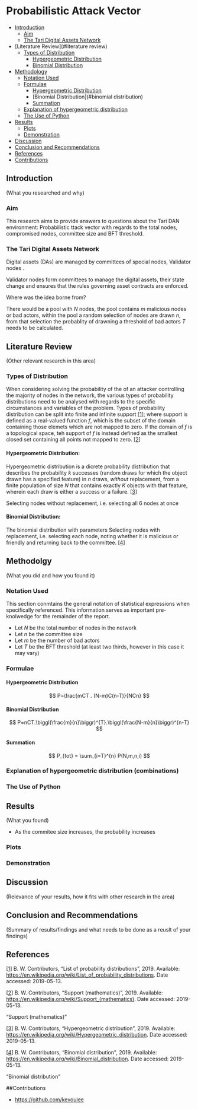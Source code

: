 # Probabilistic Attack Vector

- [Introduction](#introduction)
	- [Aim](#aim)
	- [The Tari Digital Assets Network](#the-tari-digital-assets-network)  
- [Literature Review](#literature review)
	- [Types of Distribution](#types-of-distribution)
		- [Hypergeometric Distribution](#hypergeometric-distribution)
		- [Binomial Distribution](#binomial-distribution)
- [Methodology](#methodology)
	- [Notation Used](#notation-used)
	- [Formulae](#formulae)
		- [Hypergeometric Distribution](#hypergeometric-distribution)
		- [Binomial Distribution](#binomial distribution)
		- [Summation](#summation)
	- [Explanation of hypergeometric distribution ](#combinations)
	- [The Use of Python](#the-use-of-python)
- [Results](#results)
	- [Plots](#plots) 
	- [Demonstration](#demonstration)
- [Discussion](#discussion) 
- [Conclusion and Recommendations](#conclusions-and-recommendations)
- [References](#references)
- [Contributions](#contributors) 

## Introduction
(What you researched and why)

### Aim 
This research aims to provide answers to questions about the Tari DAN environment: Probabilistic ttack vector with regards to the total nodes, compromised nodes, committee size and BFT threshold.

### The Tari Digital Assets Network 
Digital assets (DAs) are managed by committees of special nodes, Validator nodes . 

Validator nodes form committees to manage the digital assets, their state change and ensures that the rules governing asset contracts are enforced. 

Where was the idea borne from? 

There would be a pool with *N* nodes, the pool contains *m* malicious nodes or bad actors,  within the pool a random selection of nodes are drawn *n*, from that selection the probablity of drawning a threshold of bad actors *T* needs to be calculated.  

## Literature Review 
(Other relevant research in this area)

### Types of Distribution 

When considering solving the probability of the of an attacker controlling the majority of nodes in the network, the various types of probability distributions need to be analysed with regards to the specific circumstances and variables of the problem. Types of probability distribution can be split into finite and infinite support [[1]]; where support is defined as a real-valued function *f*, which is the subset of the domain containing those elemets which are not mapped to zero. If the domain of *f* is a topological space, teh support of *f* is instead defined as the smallest closed set containing all points not mapped to zero. [[2]] 

#### Hypergeometric Distribution:

Hypergeometric distribution is a dicrete probability distribution that describes the probability *k* successes (random draws for which the object drawn has a specified feature) in *n* draws, *without* replacement, from a finite population of  size *N* that contains exactly *K* objects with that feature, wherein each draw is either a success or a failure. [[3]]

Selecting nodes without replacement, i.e. selecting all 6 nodes at once

#### Binomial Distribution:

The binomial distribution with parameters Selecting nodes with replacement, i.e. selecting each node, noting whether it is malicious or friendly and returning back to the committee. [[4]]

## Methodolgy 
(What you did and how you found it)

### Notation Used  

This section conmtains the general notation of statistical expressions when specifically referenced. This information serves as important pre-knolwedge for the remainder of the report. 

- Let $N$ be the total number of nodes in the network 
- Let $n$ be the committee size
- Let $m$ be the number of bad actors 
- Let $T$ be the BFT threshold (at least two thirds, however in this case it may vary) 

### Formulae

#### Hypergeometric Distribution 

$$
P=\frac{mCT . (N-m)C(n-T)}{NCn}
$$

#### Binomial Distribution  

$$
P=nCT.\biggl(\frac{m}{n}\biggr)^{T}.\biggl(\frac{N-m}{n}\biggr)^{n-T}
$$

#### Summation 

$$
P_{tot} = \sum_{i=T}^{n} P(N,m,n,i)
$$

### Explanation of hypergeometric distribution (combinations)

### The Use of Python 

## Results 
(What you found)

- As the commitee size increases, the probability increases 

### Plots 

### Demonstration 

## Discussion 
(Relevance of your results, how it fits with other research in the area)

## Conclusion and Recommendations
(Summary of results/findings and what needs to be done as a reuslt of your findings)

## References

[[1]] B. W. Contributors, “List of probability distributions”, 2019. Available: <https://en.wikipedia.org/wiki/List_of_probability_distributions>. 
Date accessed: 2019-05-13. 

[1]: https://en.wikipedia.org/wiki/List_of_probability_distributions
"List of probability distributions"

[[2]] B. W. Contributors, “Support (mathematics)”, 2019. Available: <https://en.wikipedia.org/wiki/Support_(mathematics)>. 
Date accessed: 2019-05-13. 

[2]: https://en.wikipedia.org/wiki/Support_(mathematics)
“Support (mathematics)”

[[3]] B. W. Contributors, “Hypergeometric distribution”, 2019. Available: <https://en.wikipedia.org/wiki/Hypergeometric_distribution>. 
Date accessed: 2019-05-13. 

[3]: https://en.wikipedia.org/wiki/Hypergeometric_distribution
"Hypergeometric distribution"

[[4]] B. W. Contributors, “Binomial distribution", 2019. Available: <https://en.wikipedia.org/wiki/Binomial_distribution>. 
Date accessed: 2019-05-13. 

[4]: https://en.wikipedia.org/wiki/Binomial_distribution
“Binomial distribution"

##Contributions

- <https://github.com/kevoulee>